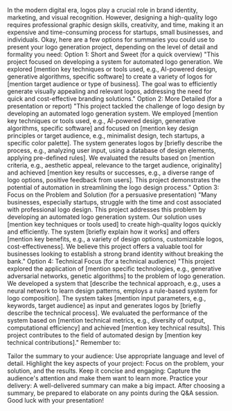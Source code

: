 In the modern digital era, logos play a crucial role in brand identity, marketing, and visual recognition. However, designing a high-quality logo requires professional graphic design skills, creativity, and time, making it an expensive and time-consuming process for startups, small businesses, and individuals. Okay, here are a few options for summaries you could use to present your logo generation project, depending on the level of detail and formality you need: Option 1: Short and Sweet (for a quick overview) "This project focused on developing a system for automated logo generation. We explored [mention key techniques or tools used, e.g., AI-powered design, generative algorithms, specific software] to create a variety of logos for [mention target audience or type of business]. The goal was to efficiently generate visually appealing and relevant logos, addressing the need for quick and cost-effective branding solutions." Option 2: More Detailed (for a presentation or report) "This project tackled the challenge of logo design by developing an automated logo generation system. We employed [mention key techniques or tools used, e.g., AI-powered design, generative algorithms, specific software] and focused on [mention key design principles or target audience, e.g., minimalist design, tech startups, a specific color palette]. The system generates logos by [briefly describe the process, e.g., analyzing user input, using a database of design elements, applying pre-defined rules]. We evaluated the results based on [mention criteria, e.g., aesthetic appeal, relevance to the target audience, originality] and achieved [mention key results or successes, e.g., a diverse range of logo options, positive feedback from users]. This project demonstrates the potential of automation in streamlining the logo design process." Option 3: Focus on the Problem and Solution (for a persuasive presentation) "Many businesses, especially startups, struggle with the time and cost associated with professional logo design. This project addresses this problem by developing an automated logo generation system. Our solution uses [mention key techniques or tools used] to create high-quality logos quickly and efficiently. The system [briefly explain how it works] and offers [mention key benefits, e.g., a variety of design options, customizable logos, cost-effectiveness]. We believe this project offers a valuable tool for businesses looking to establish a strong brand identity without breaking the bank." Option 4: Technical Focus (for a technical audience) "This project explored the application of [mention specific technologies, e.g., generative adversarial networks, genetic algorithms] to the problem of logo generation. We developed a system that [describe the technical approach, e.g., uses a neural network to learn design patterns, employs a rule-based system for logo composition]. The system takes [mention input parameters, e.g., keywords, target audience] as input and generates logos by [briefly describe the technical process]. We evaluated the performance of the system based on [mention technical metrics, e.g., diversity of output, computational efficiency] and achieved [mention key technical results]. This project contributes to the field of automated design by [mention key technical contributions]." Remember to:

Tailor the summary to your audience: Use appropriate language and level of detail.
Highlight the key aspects of your project: Focus on the problem, your solution, and the results.
Keep it concise and engaging: Capture the audience's attention and make them want to learn more.
Practice your delivery: A well-delivered summary can make a big impact. After choosing a summary, be prepared to elaborate on any points during the Q&A session. Good luck with your presentation!
